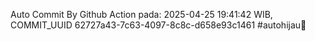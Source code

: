 Auto Commit By Github Action pada: 2025-04-25 19:41:42 WIB, COMMIT_UUID 62727a43-7c63-4097-8c8c-d658e93c1461 #autohijau🗿

